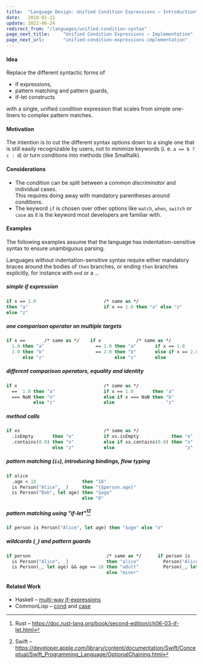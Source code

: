 ```yaml
---
title:  "Language Design: Unified Condition Expressions – Introduction"
date:   2018-01-21
update: 2022-06-24
redirect_from: "/languages/unified-condition-syntax"
page_next_title:     "Unified Condition Expressions – Implementation"
page_next_url:       "unified-condition-expressions-implementation"
---
```


#### Idea

Replace the different syntactic forms of

- if expressions,
- pattern matching and pattern guards,
- if-let constructs

with a single, unified condition expression that scales from simple one-liners to complex pattern matches.

#### Motivation

The intention is to cut the different syntax options down to a single one that is still easily recognizable by users,
not to minimize keywords (i. e. `a == b ? c : d`) or turn conditions into methods (like Smalltalk).

#### Considerations

- The condition can be split between a common _discriminator_ and individual cases.<br>
  This requires doing away with mandatory parentheses around conditions.
- The keyword `if` is chosen over other options like `match`, `when`, `switch` or `case`
  as it is the keyword most developers are familiar with.

#### Examples

The following examples assume that the language has indentation-sensitive syntax to ensure unambiguous parsing.

Languages without indentation-sensitive syntax require either mandatory braces around the bodies of `then` branches,
or ending `then` branches explicitly, for instance with `end` or a `,`.

##### simple if expression
```ml
if x == 1.0                         /* same as */
then "a"                            if x == 1.0 then "a" else "z"
else "z"
```

##### one comparison operator on multiple targets
```ml
if x ==       /* same as */    if x             /* same as */       
  1.0 then "a"                   == 1.0 then "a"       if x == 1.0      then "a"
  2.0 then "b"                   == 2.0 then "b"       else if x == 2.0 then "b"
      else "z"                          else "z"       else                  "z"
```

##### different comparison operators, equality and identity
```ml
if x                                /* same as */
  ==  1.0 then "a"                  if x == 1.0       then "a"
  === NaN then "n"                  else if x === NaN then "b"
          else "z"                  else                   "z"
```

##### method calls
```ml
if xs                               /* same as */
  .isEmpty       then "e"           if xs.isEmpty            then "e"
  .contains(0.0) then "n"           else if xs.contains(0.0) then "n"      
                 else "z"           else                          "z"
```

##### pattern matching (`is`), introducing bindings, flow typing
```ml
if alice
  .age < 18                 then "18"
  is Person("Alice", _)     then "{$person.age}"
  is Person("Bob", let age) then "$age"
                            else "0"
```

##### pattern matching using "if-let"[^rust][^swift]
```ml
if person is Person("Alice", let age) then "$age" else "o"
```

##### wildcards (`_`) and pattern guards
```ml
if person                            /* same as */      if person is
  is Person("Alice", _)              then "alice"         Person("Alice", _)              then "alice"
  is Person(_, let age) && age >= 18 then "adult"         Person(_, let age) && age >= 18 then "adult"
                                     else "minor"                                         else "minor"
```

#### Related Work

- Haskell – [multi-way if-expressions](https://downloads.haskell.org/~ghc/latest/docs/html/users_guide/glasgow_exts.html#extension-MultiWayIf)
- CommonLisp – [cond](http://www.lispworks.com/documentation/HyperSpec/Body/m_cond.htm)
  and [case](http://www.lispworks.com/documentation/HyperSpec/Body/m_case_.htm#case)

[^rust]: Rust – https://doc.rust-lang.org/book/second-edition/ch06-03-if-let.html
[^swift]: Swift – https://developer.apple.com/library/content/documentation/Swift/Conceptual/Swift_Programming_Language/OptionalChaining.html
